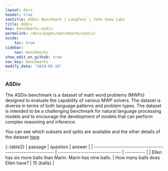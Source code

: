 ```yaml
---
layout: docs
header: true
seotitle: ASDiv Benchmark | LangTest | John Snow Labs
title: ASDiv
key: benchmarks-asdiv
permalink: /docs/pages/benchmarks/asdiv/
aside:
    toc: true
sidebar:
    nav: benchmarks
show_edit_on_github: true
nav_key: benchmarks
modify_date: "2019-05-16"
---
```


### ASDiv
The ASDiv benchmark is a dataset of math word problems (MWPs) designed to evaluate the capability of various MWP solvers. The dataset is diverse in terms of both language patterns and problem types. The dataset is intended to be a challenging benchmark for natural language processing models and to encourage the development of models that can perform complex reasoning and inference.

You can see which subsets and splits are available and the other details of the dataset [here](docs/pages/docs/data#question-answering).

{:.table2}
| passage                                                    | question                        | answer     |
| ---------------------------------------------------------- | ------------------------------- | ---------- |
| Ellen has six more balls than Marin. Marin has nine balls. | How many balls does Ellen have? | 15 (balls) |

